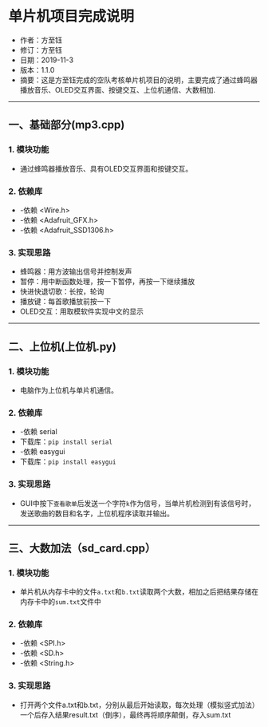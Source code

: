 # 单片机项目完成说明
- 作者：方至钰
- 修订：方至钰
- 日期：2019-11-3
- 版本：1.1.0 
- 摘要：这是方至钰完成的空队考核单片机项目的说明，主要完成了通过蜂鸣器播放音乐、OLED交互界面、按键交互、上位机通信、大数相加.

***
## 一、基础部分(mp3.cpp)
### 1. 模块功能
+ 通过蜂鸣器播放音乐、具有OLED交互界面和按键交互。
### 2. 依赖库
+ -依赖 <Wire.h>
+ -依赖 <Adafruit_GFX.h>
+ -依赖 <Adafruit_SSD1306.h>
### 3. 实现思路
+ 蜂鸣器：用方波输出信号并控制发声
+ 暂停：用中断函数处理，按一下暂停，再按一下继续播放
+ 快进快退切歌：长按，轮询
+ 播放键：每首歌播放前按一下
+ OLED交互：用取模软件实现中文的显示

***
## 二、上位机(上位机.py)
### 1. 模块功能
+  电脑作为上位机与单片机通信。
### 2. 依赖库
+ -依赖 serial 
+ 下载库：`pip install serial`
+ -依赖 easygui 
+ 下载库：`pip install easygui`
### 3. 实现思路
+ GUI中按下`查看歌单`后发送一个字符`k`作为信号，当单片机检测到有该信号时，发送歌曲的数目和名字，上位机程序读取并输出。

***
## 三、大数加法（sd_card.cpp）
### 1. 模块功能
+ 单片机从内存卡中的文件`a.txt`和`b.txt`读取两个大数，相加之后把结果存储在内存卡中的`sum.txt`文件中
### 2. 依赖库
+ -依赖 <SPI.h>
+ -依赖 <SD.h>
+ -依赖 <String.h>
### 3. 实现思路
+ 打开两个文件a.txt和b.txt，分别从最后开始读取，每次处理（模拟竖式加法）一个后存入结果result.txt（倒序），最终再将顺序颠倒，存入sum.txt
